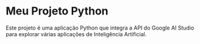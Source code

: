 # Meu Projeto Python

Este projeto é uma aplicação Python que integra a API do Google AI Studio para explorar várias aplicações de Inteligência Artificial.